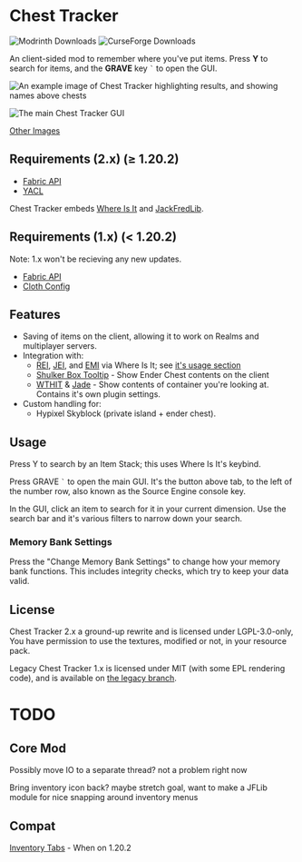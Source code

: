 # Chest Tracker

![Modrinth Downloads](https://img.shields.io/modrinth/dt/ni4SrKmq?style=flat-square&label=Modrinth&color=%2316AF54)
![CurseForge Downloads](https://img.shields.io/curseforge/dt/397217?style=flat-square&label=CurseForge&color=%23E04E14)

An client-sided mod to remember where you've put items. Press **Y** to search for items, and the
**GRAVE** key ``` ` ``` to open the GUI.

![An example image of Chest Tracker highlighting results, and showing names above chests](https://i.imgur.com/jfAfFDh.png)

![The main Chest Tracker GUI](https://i.imgur.com/45pBNFJ.png)

[Other Images](https://imgur.com/a/mDTAACo)

## Requirements (2.x) (≥ 1.20.2)

- [Fabric API](https://modrinth.com/mod/fabric-api)
- [YACL](https://modrinth.com/mod/yacl)

Chest Tracker embeds [Where Is It](https://modrinth.com/mod/where-is-it) and [JackFredLib](https://github.com/JackFred2/JackFredLib).

## Requirements (1.x) (< 1.20.2)

Note: 1.x won't be recieving any new updates.

- [Fabric API](https://modrinth.com/mod/fabric-api)
- [Cloth Config](https://modrinth.com/mod/cloth-config)

## Features

- Saving of items on the client, allowing it to work on Realms and multiplayer servers.
- Integration with:
  - [REI](https://modrinth.com/mod/rei), [JEI](https://modrinth.com/mod/jei), and [EMI](https://modrinth.com/mod/emi) via Where Is It; see [it's usage section](https://github.com/JackFred2/WhereIsIt#usage) 
  - [Shulker Box Tooltip](https://modrinth.com/mod/shulkerboxtooltip) - Show Ender Chest contents on the client
  - [WTHIT](https://modrinth.com/mod/wthit) & [Jade](https://modrinth.com/mod/jade) - Show contents of container you're looking at. Contains it's own plugin settings.
- Custom handling for:
  - Hypixel Skyblock (private island + ender chest).

## Usage

Press Y to search by an Item Stack; this uses Where Is It's keybind.

Press GRAVE ``` ` ``` to open the main GUI. It's the button above tab, to the left of the number row, also known as the
Source Engine console key.

In the GUI, click an item to search for it in your current dimension. Use the search bar and it's various filters
to narrow down your search.

### Memory Bank Settings

Press the "Change Memory Bank Settings" to change how your memory bank functions. This includes integrity checks, which
try to keep your data valid.

## License

Chest Tracker 2.x a ground-up rewrite and is licensed under LGPL-3.0-only, You have permission to use the textures,
modified or not, in your resource pack.

Legacy Chest Tracker 1.x is licensed under MIT (with some EPL rendering code), and is available on [the legacy branch](https://github.com/JackFred2/ChestTracker/tree/legacy-1.x).

# TODO

## Core Mod

Possibly move IO to a separate thread? not a problem right now

Bring inventory icon back? maybe stretch goal, want to make a JFLib module for nice
snapping around inventory menus

## Compat

[Inventory Tabs](https://modrinth.com/mod/inventory-tabs-updated) - When on 1.20.2
